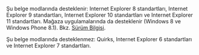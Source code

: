 Şu belge modlarında desteklenir: Internet Explorer 8 standartları, Internet Explorer 9 standartları, Internet Explorer 10 standartları ve Internet Explorer 11 standartları. Mağaza uygulamalarında da desteklenir (Windows 8 ve Windows Phone 8.1). Bkz. [Sürüm Bilgisi](../../../javascript/reference/javascript-version-information.md).  
  
 Şu belge modlarında desteklenmez: Quirks, Internet Explorer 6 standartları ve Internet Explorer 7 standartları.